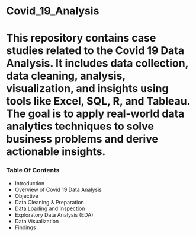 # Covid_19_Analysis

# This repository contains case studies related to the Covid 19 Data Analysis. It includes data collection, data cleaning, analysis, visualization, and insights using tools like Excel, SQL, R, and Tableau. The goal is to apply real-world data analytics techniques to solve business problems and derive actionable insights.

### Table Of Contents
- Introduction
- Overview of Covid 19 Data Analysis
- Objective
- Data Cleaning & Preparation
- Data Loading and Inspection
- Exploratory Data Analysis (EDA)
- Data Visualization
- Findings 
